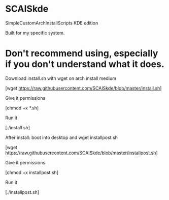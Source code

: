 # SCAISkde
SimpleCustomArchInstallScripts
KDE edition

Built for my specific system. 
# Don't recommend using, especially if you don't understand what it does.

Download install.sh with wget on arch install medium

[wget https://raw.githubusercontent.com/SCAISkde/blob/master/install.sh]

Give it permissions

[chmod +x *.sh]

Run it

[./install.sh]


After install: boot into desktop and wget installpost.sh

[wget https://raw.githubusercontent.com/SCAISkde/blob/master/installpost.sh]

Give it permissions

[chmod +x installpost.sh]

Run it

[./installpost.sh]

